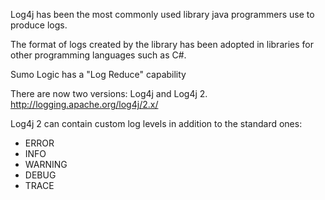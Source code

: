 Log4j has been the most commonly used library java programmers use to produce logs.

The format of logs created by the library has been adopted in libraries for other programming languages such as C#.

Sumo Logic has a "Log Reduce" capability

There are now two versions: Log4j and Log4j 2.
http://logging.apache.org/log4j/2.x/

Log4j 2 can contain custom log levels in addition to the standard ones:

   * ERROR
   * INFO
   * WARNING
   * DEBUG
   * TRACE

